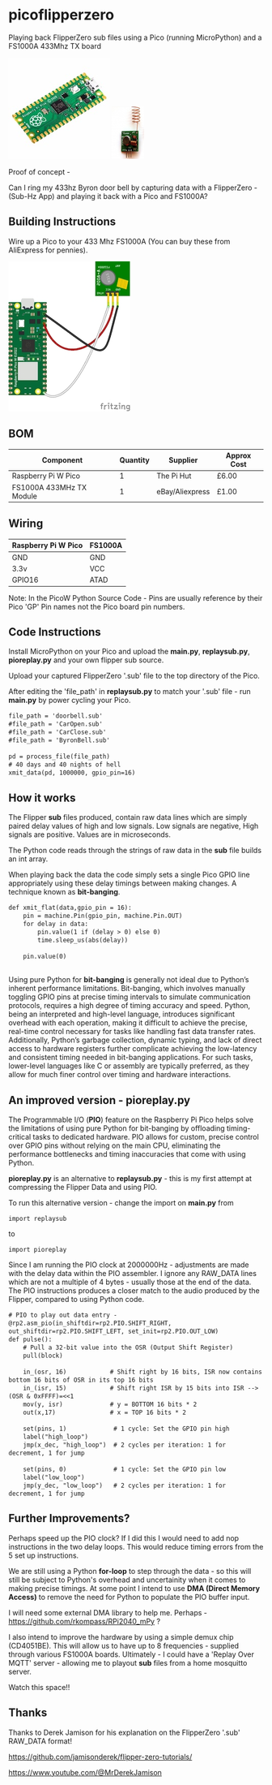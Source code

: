 # picoflipperzero
Playing back FlipperZero sub files using a Pico (running MicroPython) and a FS1000A 433Mhz TX board


![Alt text](pico.jpg?raw=true "Pico") ![Alt text](fs1000a.png?raw=true "FS1000A")



Proof of concept - 

Can I ring my 433hz Byron door bell by capturing data with a FlipperZero - (Sub-Hz App) and playing it back with a Pico and FS1000A?


## Building Instructions

Wire up a Pico to your 433 Mhz FS1000A (You can buy these from AliExpress for pennies).

![Alt text](fritz.jpg?raw=true "Fritzing")


## BOM

Component|Quantity|Supplier|Approx Cost
---------|--------|--------|-----------
Raspberry Pi W Pico|1|The Pi Hut|£6.00
FS1000A 433MHz TX Module|1|eBay/Aliexpress|£1.00

## Wiring

Raspberry Pi W Pico|FS1000A
---------|--------
GND|GND
3.3v|VCC
GPIO16|ATAD




Note: In the PicoW Python Source Code - Pins are usually reference by their Pico 'GP' Pin names not the Pico board pin numbers.


## Code Instructions


Install MicroPython on your Pico and upload the **main.py**, **replaysub.py**, **pioreplay.py** and your own flipper sub source.

Upload your captured FlipperZero '.sub' file to the top directory of the Pico.

After editing the 'file_path' in **replaysub.py** to match your '.sub' file - run **main.py** by power cycling your Pico.
```
file_path = 'doorbell.sub'
#file_path = 'CarOpen.sub'
#file_path = 'CarClose.sub'
#file_path = 'ByronBell.sub'

pd = process_file(file_path)
# 40 days and 40 nights of hell
xmit_data(pd, 1000000, gpio_pin=16)

```
## How it works

The Flipper **sub** files produced, contain raw data lines which are simply paired delay values of high and low signals.
Low signals are negative, High signals are positive. Values are in microseconds. 

The Python code reads through the strings of raw data in the **sub** file builds an int array.

When playing back the data the code simply sets a single Pico GPIO line appropriately using these delay timings between making changes.
A technique known as **bit-banging**.

```
def xmit_flat(data,gpio_pin = 16):
    pin = machine.Pin(gpio_pin, machine.Pin.OUT)
    for delay in data:
        pin.value(1 if (delay > 0) else 0)
        time.sleep_us(abs(delay))

    pin.value(0)
    
```


Using pure Python for **bit-banging** is generally not ideal due to Python’s inherent performance limitations. Bit-banging, which involves manually toggling GPIO pins at precise timing intervals to simulate communication protocols, requires a high degree of timing accuracy and speed. Python, being an interpreted and high-level language, introduces significant overhead with each operation, making it difficult to achieve the precise, real-time control necessary for tasks like handling fast data transfer rates. Additionally, Python’s garbage collection, dynamic typing, and lack of direct access to hardware registers further complicate achieving the low-latency and consistent timing needed in bit-banging applications. For such tasks, lower-level languages like C or assembly are typically preferred, as they allow for much finer control over timing and hardware interactions.




## An improved version - pioreplay.py

The Programmable I/O (**PIO**) feature on the Raspberry Pi Pico helps solve the limitations of using pure Python for bit-banging by offloading timing-critical tasks to dedicated hardware. PIO allows for custom, precise control over GPIO pins without relying on the main CPU, eliminating the performance bottlenecks and timing inaccuracies that come with using Python.

**pioreplay.py** is an alternative to **replaysub.py** - this is my first attempt at compressing the Flipper Data and using PIO.

To run this alternative version - change the import on **main.py** from

```
import replaysub
```
to
```
import pioreplay
```

Since I am running the PIO clock at 2000000Hz - adjustments are made with the delay data within the PIO assembler.
I ignore any RAW_DATA lines which are not a multiple of 4 bytes - usually those at the end of the data.
The PIO instructions produces a closer match to the audio produced by the Flipper, compared to using Python code.


```
# PIO to play out data entry - 
@rp2.asm_pio(in_shiftdir=rp2.PIO.SHIFT_RIGHT, out_shiftdir=rp2.PIO.SHIFT_LEFT, set_init=rp2.PIO.OUT_LOW)
def pulse():
    # Pull a 32-bit value into the OSR (Output Shift Register)
    pull(block)

    in_(osr, 16)            # Shift right by 16 bits, ISR now contains bottom 16 bits of OSR in its top 16 bits
    in_(isr, 15)            # Shift right ISR by 15 bits into ISR --> (OSR & 0xFFFF)=<<1
    mov(y, isr)             # y = BOTTOM 16 bits * 2
    out(x,17)               # x = TOP 16 bits * 2

    set(pins, 1)             # 1 cycle: Set the GPIO pin high
    label("high_loop")
    jmp(x_dec, "high_loop")  # 2 cycles per iteration: 1 for decrement, 1 for jump

    set(pins, 0)             # 1 cycle: Set the GPIO pin low
    label("low_loop")
    jmp(y_dec, "low_loop")   # 2 cycles per iteration: 1 for decrement, 1 for jump

```


## Further Improvements?

Perhaps speed up the PIO clock?  If I did this I would need to add nop instructions in the two delay loops. This would reduce timing errors from the 5 set up instructions.

We are still using a Python **for-loop** to step through the data - so this will still be subject to Python's overhead and uncertainity when it comes to making precise timings.
At some point I intend to use **DMA (Direct Memory Access)** to remove the need for Python to populate the PIO buffer input.

I will need some external DMA library to help me. Perhaps - https://github.com/rkompass/RPi2040_mPy  ?

I also intend to improve the hardware by using a simple demux chip (CD4051BE). This will allow us to have up to 8 frequencies - supplied through various FS1000A boards. 
Ultimately - I could have a 'Replay Over MQTT' server - allowing me to playout **sub** files from a home mosquitto server.

Watch this space!!


## Thanks

Thanks to Derek Jamison for his explanation on the FlipperZero '.sub' RAW_DATA format!

https://github.com/jamisonderek/flipper-zero-tutorials/

https://www.youtube.com/@MrDerekJamison








